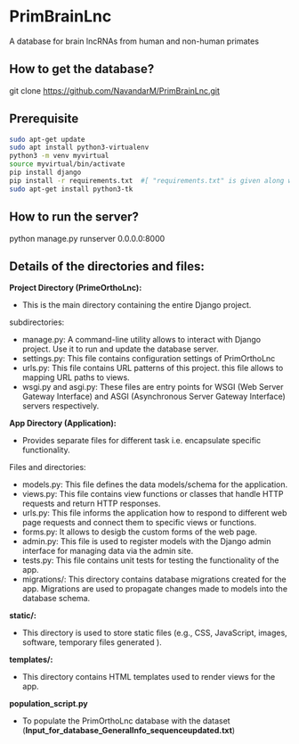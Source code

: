 # PrimBrainLnc
A database for brain lncRNAs from human and non-human primates

## How to get the database?
git clone https://github.com/NavandarM/PrimBrainLnc.git 

## Prerequisite
```bash
sudo apt-get update
sudo apt install python3-virtualenv
python3 -m venv myvirtual
source myvirtual/bin/activate
pip install django
pip install -r requirements.txt  #[ "requirements.txt" is given along with the database and contains dependencies. ]
sudo apt-get install python3-tk 
```
## How to run the server?
python manage.py runserver 0.0.0.0:8000 

## Details of the directories and files:

__Project Directory (PrimeOrthoLnc):__

- This is the main directory containing the entire Django project.
  
subdirectories:
  - manage.py: A command-line utility allows to interact with Django project. Use it to run and update the database server.
  - settings.py: This file contains configuration settings of PrimOrthoLnc
  - urls.py: This file contains URL patterns of this project. this file allows to mapping URL paths to views.
  - wsgi.py and asgi.py: These files are entry points for WSGI (Web Server Gateway Interface) and ASGI (Asynchronous Server Gateway Interface) servers respectively.
    
__App Directory (Application):__

 - Provides separate files for different task i.e. encapsulate specific functionality.

Files and directories:
  - models.py: This file defines the data models/schema for the application.
  - views.py: This file contains view functions or classes that handle HTTP requests and return HTTP responses.
  - urls.py:  This file informs the application how to respond to different web page requests and connect them to specific views or functions.
  - forms.py: It allows to desigb the custom forms of the web page.
  - admin.py: This file is used to register models with the Django admin interface for managing data via the admin site.
  - tests.py: This file contains unit tests for testing the functionality of the app.
  - migrations/: This directory contains database migrations created for the app. Migrations are used to propagate changes made to models into the database schema.

__static/:__

- This directory is used to store static files (e.g., CSS, JavaScript, images, software, temporary files generated ).

__templates/:__

- This directory contains HTML templates used to render views for the app.

__population_script.py__

- To populate the PrimOrthoLnc database with the dataset (__Input_for_database_GeneralInfo_sequenceupdated.txt__)
